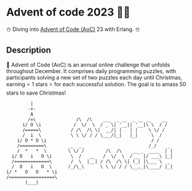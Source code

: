 # Advent of code 2023 🎄🌟

☃️ Diving into [Advent of Code (AoC)](https://adventofcode.com/2023) 23 with Erlang. ☃️

## Description

📅 Advent of Code (AoC) is an annual online challenge that unfolds throughout December. It comprises daily programming puzzles, with participants solving a new set of two puzzles each day until Christmas, earning ⭐ 1 stars ⭐ for each successful solution. The goal is to amass 50 stars to save Christmas!

```
         |
        -+-
         A
        /=\               /\  /\    ___  _ __  _ __ __    __
      i/ O \i            /  \/  \  / _ \| '__|| '__|\ \  / /
      /=====\           / /\  /\ \|  __/| |   | |    \ \/ /
      /  i  \           \ \ \/ / / \___/|_|   |_|     \  /
    i/ O * O \i                                       / /
    /=========\        __  __                        /_/    _
    /  *   *  \        \ \/ /        /\  /\    __ _  ____  | |
  i/ O   i   O \i       \  /   __   /  \/  \  / _` |/ ___\ |_|
  /=============\       /  \  |__| / /\  /\ \| (_| |\___ \  _
  /  O   i   O  \      /_/\_\      \ \ \/ / / \__,_|\____/ |_|
i/ *   O   O   * \i
/=================\
       |___|
```

